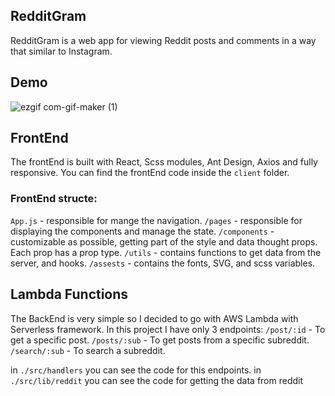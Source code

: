 ## RedditGram

RedditGram is a web app for viewing Reddit posts and comments in a way that similar to Instagram.

## Demo

![ezgif com-gif-maker (1)](https://user-images.githubusercontent.com/54754198/97907744-65f2d600-1d4e-11eb-9b6e-6647473c5b6e.gif)

## FrontEnd

The frontEnd is built with React, Scss modules, Ant Design, Axios and fully responsive.
You can find the frontEnd code inside the `client` folder.

### FrontEnd structe:

`App.js` - responsible for mange the navigation.
`/pages` - responsible for displaying the components and manage the state.
`/components` - customizable as possible, getting part of the style and data thought props. Each prop has a prop type.
`/utils` - contains functions to get data from the server, and hooks.
`/assests` - contains the fonts, SVG, and scss variables.

## Lambda Functions

The BackEnd is very simple so I decided to go with AWS Lambda with Serverless framework.
In this project I have only 3 endpoints:
`/post/:id` - To get a specific post.
`/posts/:sub` - To get posts from a specific subreddit.
`/search/:sub` - To search a subreddit.

in `./src/handlers` you can see the code for this endpoints.
in `./src/lib/reddit` you can see the code for getting the data from reddit
